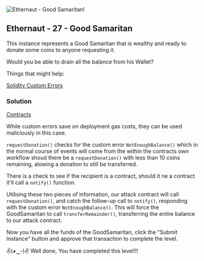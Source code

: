 ![Ethernaut - Good Samaritan!](https://ethernaut.openzeppelin.com/imgs/BigLevel27.svg)

## Ethernaut - 27 - Good Samaritan
This instance represents a Good Samaritan that is wealthy and ready to donate some coins to anyone requesting it.

Would you be able to drain all the balance from his Wallet?

Things that might help:

[Solidity Custom Errors](https://blog.soliditylang.org/2021/04/21/custom-errors/)

### Solution
[Contracts](./27-GoodSamaritan/src/)

While custom errors save on deployment gas costs, they can be used maliciously in this case.

```requestDonation()``` checks for the custom error ```NotEnoughBalance()``` which in the normal course of events will come from the within the contracts own workflow shoud there be a ```requestDonation()``` with less than 10 coins remaining, alowing a donation to still be transferred.

There is a check to see if the recipient is a contract, should it ne a contract it'll call a ```notify()``` function.

Utilising these two pieces of information, our attack contract will call ```requestDonation()```, and catch the follow-up call to ```notify()```, responding with the custom error ```NotEnoughBalance()```. This will force the GoodSamaritan to call ```transferRemainder()```, transferring the entire balance to our attack contract.

Now you have all the funds of the GoodSamaritan, click the "Submit Instance" button and approve that transaction to complete the level.

✌(◕‿-)✌ Well done, You have completed this level!!!